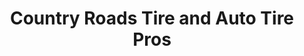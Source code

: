 ---
title: "Country Roads Tire and Auto Tire Pros"
url: /martinsburg/country-roads-tire-and-auto-tire-pros/
shop: car repair
---